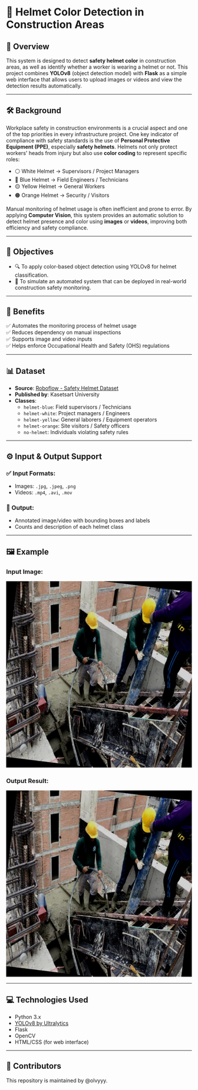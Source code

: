 # 🦺 Helmet Color Detection in Construction Areas

## 📌 Overview
This system is designed to detect **safety helmet color** in construction areas, as well as identify whether a worker is wearing a helmet or not. This project combines **YOLOv8** (object detection model) with **Flask** as a simple web interface that allows users to upload images or videos and view the detection results automatically.

---

## 🛠️ Background

Workplace safety in construction environments is a crucial aspect and one of the top priorities in every infrastructure project. One key indicator of compliance with safety standards is the use of **Personal Protective Equipment (PPE)**, especially **safety helmets**. Helmets not only protect workers' heads from injury but also use **color coding** to represent specific roles:

- ⚪ White Helmet → Supervisors / Project Managers  
- 🔵 Blue Helmet → Field Engineers / Technicians  
- 🟡 Yellow Helmet → General Workers  
- 🟠 Orange Helmet → Security / Visitors

Manual monitoring of helmet usage is often inefficient and prone to error. By applying **Computer Vision**, this system provides an automatic solution to detect helmet presence and color using **images** or **videos**, improving both efficiency and safety compliance.

---

## 🎯 Objectives

- 🔍 To apply color-based object detection using YOLOv8 for helmet classification.
- 🧪 To simulate an automated system that can be deployed in real-world construction safety monitoring.

---

## 🌟 Benefits

✅ Automates the monitoring process of helmet usage  
✅ Reduces dependency on manual inspections  
✅ Supports image and video inputs  
✅ Helps enforce Occupational Health and Safety (OHS) regulations

---

## 📊 Dataset

- **Source**: [Roboflow - Safety Helmet Dataset](https://universe.roboflow.com/kasetsart-university-xgpvm/safety-helmet-3)  
- **Published by**: Kasetsart University  
- **Classes**:
  - `helmet-blue`: Field supervisors / Technicians  
  - `helmet-white`: Project managers / Engineers  
  - `helmet-yellow`: General laborers / Equipment operators  
  - `helmet-orange`: Site visitors / Safety officers  
  - `no-helmet`: Individuals violating safety rules

---

## ⚙️ Input & Output Support

### ✅ Input Formats:
- Images: `.jpg`, `.jpeg`, `.png`
- Videos: `.mp4`, `.avi`, `.mov`

### 📸 Output:
- Annotated image/video with bounding boxes and labels
- Counts and description of each helmet class

---

## 🖼️ Example

### Input Image:
![Input](https://raw.githubusercontent.com/olvyyy/pendeteksi-warna-helm-pada-wilayah-konstruksi/main/static/outputs/helm-proyek.jpg)

### Output Result:
![Result](https://raw.githubusercontent.com/olvyyy/pendeteksi-warna-helm-pada-wilayah-konstruksi/main/static/results/coba.jpg)

---

## 💻 Technologies Used

- Python 3.x  
- [YOLOv8 by Ultralytics](https://github.com/ultralytics/ultralytics)  
- Flask  
- OpenCV  
- HTML/CSS (for web interface)

---

## 🤝 Contributors

This repository is maintained by @olvyyy.
